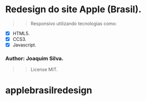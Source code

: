 # Redesign do site Apple (Brasil).

>>Responsivo utilizando tecnologias como: 
- [x] HTML5.
- [x] CCS3.
- [x] Javascript.

### Author: Joaquim Silva.

>> License MIT.
# applebrasilredesign
